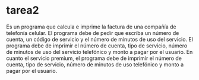 # tarea2
Es un programa que calcula e imprime la factura de una compañía de telefonía celular.  El programa debe de pedir que escriba un número de cuenta, un código de servicio y el número de minutos de uso del servicio. El programa debe de imprimir el número de cuenta, tipo de servicio, número de minutos de uso del servicio telefónico y monto a pagar por el usuario. En cuanto el servicio premium, el programa debe de imprimir el número de cuenta, tipo de servicio, número de minutos de uso telefónico y monto a pagar por el usuario.

